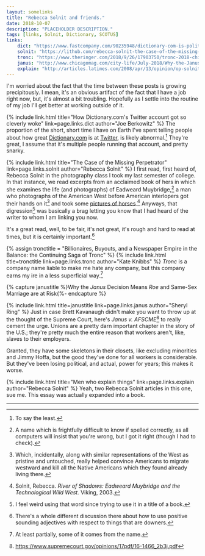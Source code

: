 ```yaml
---
layout: somelinks
title: "Rebecca Solnit and friends."
date: 2018-10-07
description: "PLACEHOLDER DESCRIPTION."
tags: [links, Solnit, Dictionary, SCOTUS]
links:
    dict: "https://www.fastcompany.com/90235948/dictionary-com-is-political-now"
    solnit: "https://lithub.com/rebecca-solnit-the-case-of-the-missing-perpetrator/"
    tronc: "https://www.theringer.com/2018/9/26/17903750/tronc-2018-chicago-tribune-la-times-nydn"
    janus: "http://www.chicagomag.com/city-life/July-2018/Why-the-Janus-Decision-Means-Roe-and-Same-Sex-Marriage-Are-At-Risk/"
    explain: "http://articles.latimes.com/2008/apr/13/opinion/op-solnit13"
---
```


I'm worried about the fact that the time between these posts is growing precipitously.
I mean, it's an obvious artifact of the fact that I have a job right now, but, it's almost a bit troubling.
Hopefully as I settle into the routine of my job I'll get better at working outside of it.

{% include link.html title="How Dictionary.com's Twitter account got so cleverly woke" link=page.links.dict author="Joe Berkowitz" %}
The proportion of the short, short time I have on Earth I've spent telling people about how great [Dictionary.com](https://dictionary.com) is at [Twitter](https://twitter.com/Dictionarycom), is likely abnormal.[^1]
They're great, I assume that it's multiple people running that account, and pretty snarky.

{% include link.html title="The Case of the Missing Perpetrator" link=page.links.solnit author="Rebecca Solnit" %}
I first read, first heard of, Rebecca Solnit in the photography class I took my last semester of college.
In that instance, we read excerpts from an acclaimed book of hers in which she examines the life (and photographs) of Eadweard Muybridge,[^2] a man who photographs of the American West before American interlopers got their hands on it[^5] and took some [pictures of horses](http://100photos.time.com/photos/eadweard-muybridge-horse-in-motion).[^3]
Anyways, that digression[^4] was basically a brag letting you know that I had heard of the writer to whom I am linking you now.

It's a great read, well, to be fair, it's not great, it's rough and hard to read at times, but it is certainly important.[^6]

{% assign tronctitle = "Billionaires, Buyouts, and a Newspaper Empire in the Balance: the Continuing Saga of Tronc" %}
{% include link.html title=tronctitle link=page.links.tronc author="Kate Knibbs" %}
_Tronc_ is a company name liable to make me hate any company, but this company earns my ire in a less superficial way.[^7]

{% capture janustitle %}Why the <i>Janus</i> Decision Means <i>Roe</i> and Same-Sex Marriage are at Risk{%- endcapture %}

{% include link.html title=janustitle link=page.links.janus author="Sheryl Ring" %}
Just in case Brett Kavanaugh didn't make you want to throw up at the thought of the Supreme Court, here's _Janus v. AFSCME_[^janusop] to really cement the urge.
Unions are a pretty darn important chapter in the story of the U.S.; they're pretty much the entire reason that workers aren't, like, slaves to their employers.

Granted, they have some skeletons in their closets, like excluding minorities and Jimmy Hoffa, but the good they've done for all workers is considerable.
But they've been losing political, and actual, power for years; this makes it worse.

{% include link.html title="Men who explain things" link=page.links.explain author="Rebecca Solnit" %}
Yeah, two Rebecca Solnit articles in this one, sue me.
This essay was actually expanded into a book.

<hr class="footsep" />

[^1]: To say the least.
[^2]: A name which is frightfully difficult to know if spelled correctly, as all computers will insist that you're wrong, but I got it right (though I had to check).
[^3]: Solnit, Rebecca. <cite>River of Shadows: Eadweard Muybridge and the Technological Wild West.</cite> Viking, 2003.
[^4]: I feel weird using that word since trying to use it in a title of a book.
[^5]: Which, incidentally, along with similar representations of the West as pristine and untouched, really helped convince Americans to migrate westward and kill all the Native Americans which they found already living there.
[^6]: There's a whole different discussion there about how to use positive sounding adjectives with respect to things that are downers.
[^7]: At least partially, some of it comes from the name.
[^janusop]: <https://www.supremecourt.gov/opinions/17pdf/16-1466_2b3j.pdf>